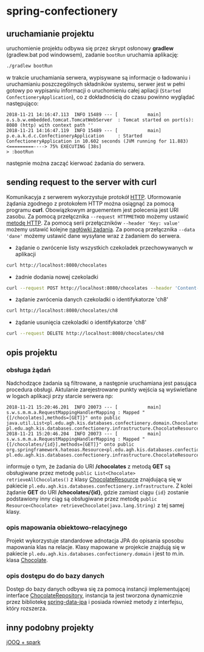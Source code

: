 # spring-confectionery

## uruchamianie projektu

uruchomienie projektu odbywa się przez skrypt osłonowy **gradlew** (gradlew.bat pod windowsem), zadanie `bootRun` uruchamia aplikację:
```bash
./gradlew bootRun
```

w trakcie uruchamiania serwera, wypisywane są informacje o ładowaniu i uruchamianiu poszczególnych składników systemu, serwer jest w pełni gotowy po wypisaniu informacji o uruchomieniu całej apliacji (`Started ConfectioneryApplication`), co z dokładnością do czasu powinno wyglądać następująco:
```
2018-11-21 14:16:47.113  INFO 15489 --- [           main] o.s.b.w.embedded.tomcat.TomcatWebServer  : Tomcat started on port(s): 8080 (http) with context path ''
2018-11-21 14:16:47.119  INFO 15489 --- [           main] p.e.a.k.d.c.ConfectioneryApplication     : Started ConfectioneryApplication in 10.602 seconds (JVM running for 11.883)
<=========----> 75% EXECUTING [38s]
> :bootRun
```
następnie można zacząć kierwoać żadania do serwera.

## sending request to the server with curl

Komunikacyja z serwerem wykorzystuje protokół [HTTP](https://en.wikipedia.org/wiki/Hypertext_Transfer_Protocol#Message_format). Uformowanie żądania zgodnego z protokołem HTTP można osiągnąć za pomocą programu **curl**.
Obowiązkowym arguementem jest polecenia jest URI zasobu. 
Za pomocą przełącznika `--request HTTPMETHOD` możemy ustawić [metodę HTTP](https://www.w3schools.com/tags/ref_httpmethods.asp).
Za pomocą serii przełączników `--header 'Key: value'` możemy ustawić kolejne [nagłówki żądania](https://en.wikipedia.org/wiki/List_of_HTTP_header_fields#Request_fields). 
Za pomocą przełącznika `--data 'dane'` możemy ustawić dane wysyłane wraz z żadaniem do serwera.

 - żądanie o zwrócenie listy wszystkich czekoladek przechowywanych w aplikacji
```bash
curl http://localhost:8080/chocolates
```
 - żadnie dodania nowej czekoladki
```bash
curl --request POST http://localhost:8080/chocolates --header 'Content-Type: application/json' --data '{"id":"ch8","name":"kokosanka","nuts":"brak","chocolate":"gorzka","ganache":"kokosowe","description":"szeroki opis czekoladki","mass":18}'
```
 - żądanie zwrócenia danych czekoladki o identifykatorze 'ch8'
```bash
curl http://localhost:8080/chocolates/ch8
```
 - żądanie usunięcia czekoladki o identifykatorze 'ch8'
```bash
curl --request DELETE http://localhost:8080/chocolates/ch8
```

## opis projektu

### obsługa żądań

Nadchodzące żadania są filtrowane, a następnie uruchamiana jest pasująca procedura obsługi. 
Aktulanie zarejestrowane punkty wejścia są wyświetlane w logach aplikacji przy starcie serwera np:

```
2018-11-21 15:20:46.201  INFO 20073 --- [           main] s.w.s.m.m.a.RequestMappingHandlerMapping : Mapped "{[/chocolates],methods=[GET]}" onto public java.util.List<pl.edu.agh.kis.databases.confectionery.domain.Chocolate> pl.edu.agh.kis.databases.confectionery.infrastructure.ChocolateResource.retrieveAllChocolates()
2018-11-21 15:20:46.204  INFO 20073 --- [           main] s.w.s.m.m.a.RequestMappingHandlerMapping : Mapped "{[/chocolates/{id}],methods=[GET]}" onto public org.springframework.hateoas.Resource<pl.edu.agh.kis.databases.confectionery.domain.Chocolate> pl.edu.agh.kis.databases.confectionery.infrastructure.ChocolateResource.retrieveChocolate(java.lang.String)
```

informuje o tym, że żadania do URI **/chocolates** z metodą **GET** są obsługiwane przez metodę `public List<Chocolate> retrieveAllChocolates()` z klasy [ChocolateResource](src/main/java/pl/edu/agh/kis/databases/confectionery/infrastructure/ChocolateResource.java) znajdującą się w pakiecie `pl.edu.agh.kis.databases.confectionery.infrastructure`. Z kolei żądanie **GET** do URI **/chocolates/{id}**, gdzie zamiast ciągu `{id}` zostanie podstawiony inny ciąg są obsługiwane przez metodę `public Resource<Chocolate> retrieveChocolate(java.lang.String)` z tej samej klasy.

### opis mapowania obiektowo-relacyjnego

Projekt wykorzystuje standardowe adnotacja JPA do opisania sposobu mapowania klas na relacje. Klasy mapowane w projekcie znajdują się w pakiecie `pl.edu.agh.kis.databases.confectionery.domain` i jest to m.in. klasa [Chocolate](src/main/java/pl/edu/agh/kis/databases/confectionery/domain/Chocolate.java).

### opis dostępu do do bazy danych

Dostęp do bazy danych odbywa się za pomocą instancji implementującej interface [ChocolateRepository](src/main/java/pl/edu/agh/kis/databases/confectionery/infrastructure/ChocolateRepository.java), instancja ta jest tworzona dynamicznie przez bibliotekę [spring-data-jpa](https://spring.io/guides/gs/accessing-data-jpa/) i posiada również metody z interfejsu, który rozszerza. 


## inny podobny projekty 

[jOOQ + spark](http://home.agh.edu.pl/~mwypych/doku.php?id=zimowy:java2016:labs:projekt2)
